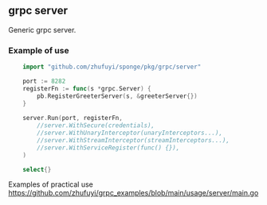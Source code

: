 ## grpc server

Generic grpc server.

### Example of use

```go
	import "github.com/zhufuyi/sponge/pkg/grpc/server"

	port := 8282
	registerFn := func(s *grpc.Server) {
		pb.RegisterGreeterServer(s, &greeterServer{})
	}
	
	server.Run(port, registerFn,
		//server.WithSecure(credentials),
		//server.WithUnaryInterceptor(unaryInterceptors...),
		//server.WithStreamInterceptor(streamInterceptors...),
		//server.WithServiceRegister(func() {}),
	)

	select{}
```

Examples of practical use https://github.com/zhufuyi/grpc_examples/blob/main/usage/server/main.go
